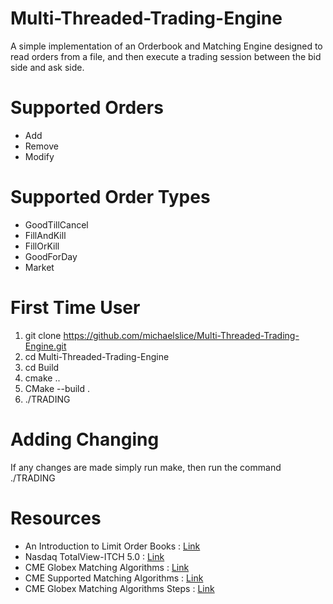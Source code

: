 # Multi-Threaded-Trading-Engine
A simple implementation of an Orderbook and Matching Engine designed to read orders from a file, and then execute a trading session between the bid side and ask side.

# Supported Orders
- Add
- Remove
- Modify
# Supported Order Types
- GoodTillCancel
- FillAndKill
- FillOrKill
- GoodForDay
- Market

# First Time User
1. git clone https://github.com/michaelslice/Multi-Threaded-Trading-Engine.git
2. cd Multi-Threaded-Trading-Engine
3. cd Build
4. cmake ..
5. CMake --build .
6. ./TRADING

# Adding Changing
If any changes are made simply run make, then run the command ./TRADING <br>

# Resources

- An Introduction to Limit Order Books : [Link](https://www.machow.ski/posts/2021-07-18-introduction-to-limit-order-books/) <br>
- Nasdaq TotalView-ITCH 5.0 : [Link](https://www.nasdaqtrader.com/content/technicalsupport/specifications/dataproducts/NQTVITCHSpecification.pdf) <br>
- CME Globex Matching Algorithms : [Link](https://www.cmegroup.com/confluence/display/EPICSANDBOX/CME+Globex+Matching+Algorithms) <br>
- CME Supported Matching Algorithms : [Link](https://www.cmegroup.com/confluence/display/EPICSANDBOX/Supported+Matching+Algorithms) <br>
- CME Globex Matching Algorithms Steps : [Link](https://www.cmegroup.com/confluence/display/EPICSANDBOX/CME+Globex+Matching+Algorithm+Steps)  <br>
